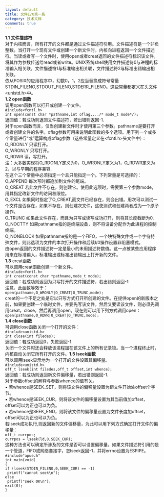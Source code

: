 ```yaml
---
layout: default
title: 文件I/O第一篇
category: 技术文档
comments: true
---
```


**1.1 文件描述符** <br> 对于内核而言，所有打开的文件都是通过文件描述符引用。文件描述符是一个非负整数。当打开一个现有文件或创建一个新文件时，内核向进程返回一个文件描述符。当读或者写一个文件时，使用open或者creat返回的文件描述符标识该文件，将其作为参数传送给read或者write。UNIX系统shell使用文件描述符0与进程的标准输入相关联，文件描述符1与标准输出相关联，文件描述符2与标准出错输出相关联。<br> 依从POSIX的应用程序中，幻数0，1，2应当替换成符号常量STDIN_FILENO,STDOUT_FILENO,STDERR_FILENO。这些常量都定义在头文件<unistd.h>中。<br>
**1.2 open函数**<br> 调用open函数可以打开或创建一个文件。<br>`#include<fcntl.h>`<br>`int open(const char *pathname,int oflag,.../* mode_t mode*/);`<br>返回值：若成功则返回文件描述符，若出错则返回-1.<br> 对于open函数而言，仅当创建新文件时才使用第三个参数。pathname是要打开或者创建文件的名字。oflag参数可用来说明此函数的多个选项。用下列一个或多个常量进行“或”运算构成oflag参数（这些常量定义在<fcntl.h>头文件中）：<br>O_RDONLY 只读打开。<br>O_WRONLY 只写打开。<br>O_RDWR 读，写打开。<br> 注：大多数实现将O_RDONLY定义为0，O_WRONLY定义为1，O_RDWR定义为2，以与早期的程序兼容.<br> 在这个三个常量中必须指定一个且只能指定一个。下列常量是可选择的：<br>O_APPEND 每次写时都追加到文件的尾端。<br>O_CREAT 若此文件不存在，则创建它。使用此选项时，需要第三个参数mode，用其指定改新文件的访问权限位。<br>O_EXCL 如果同时指定了O_CREAT,而文件已经存在，则会出错。用次可以测试一个文件是否存在，如果不存在，则创建次文件，这使测试和创建两者成为一个原子操作。<br>O_TRUNC 如果此文件存在，而且为只写或读写成功打开，则将其长度截断为0.<br>O_NOCTTY 如果pathname指的是终端设备，则不将设备分配作为此进程的控制终端。<br>O_NONBLOCK 如果pathname指的是一个FIFO，一个块特殊文件或一个字符特殊文件，则此选项为文件的本次打开操作和后续I/0操作设置非阻塞模式。<br>由open返回的文件描述符一定是最小的未用描述符数值。这一点被某些应用程序用来在标准输入，标准输出或标准出错输出上打开新的文件。<br>**1.3** creat函数<br>可以调用creat函数创建一个新文件。<br>`#include<fcntl.h>`<br>`int creat(const char *pathname,mode_t mode);`<br>返回值：若成功则返回为只写打开的文件描述符，若出错则返回-1<br>注意，此函数等效于：<br> `open(pathname,O_WRONLY|O_CREAT|O_TRUNC,mode);`<br>creat的一个不足之处是它以只写方式打开所创建的文件。在提供open的新版本之前，如果要创建一个临时文件，并要先写该文件，然后又要读该文件，则必须先调用creat，close，然后再调用open。现在则可以用下列方式调用open：<br>`open(pathname,O_RDWR|O_CREAT|O_TRUNC,mode);`<br>**1.4 close函数**<br>可调用close函数关闭一个打开的文件：<br>`#include<unistd.h>`<br>`int close(int filedes);`<br> 返回值：若成功返回0，失败返回-1.<br> 关闭一个文件时还会释放该进程加在该文件上的所有记录锁。当一个进程终止时，内核自动关闭它所有打开的文件。**1.5 lseek函数**<br>可以调用lseek显示地为一个打开的文件设置其偏移量。<br>`#include<unistd.h>`<br>`off_t lseek(int filedes,off_t offset,int whence);`<br> 返回值：若成功则返回新文件偏移量，若出错则返回-1.<br> 对于参数offset的解释与参数whence的值有关。<br> 
 ▪ 若whence是SEEK_SET，则将该文件的偏移量设置为距文件开始处offset个字节。<br>
 ▪ 若whence是SEEK_CUR，则将该文件的偏移量设置为其当前值加offset，offset可以为正也可以为负。<br>
 ▪ 若whence是SEEK_END，则将该文件的偏移量设置为文件长度加offset，offset可以为正也可以为负。<br>若lseek成功执行,则返回新的文件偏移量，为此可以用下列方式确定打开文件的偏移量：<br>`off_t currpos;`<br>`currpos = lseek(ld,0,SEEK_CUR);`<br>这种方法也可以确定所涉及的文件是否可以设置偏移量。如果文件描述符引用的是一个管道，FIFO或网络套接字，怎lseek返回-1，并将errno设置为ESPIPE。<br>`#include"apue.h"`<br>`int main(void)`<br>`{`<br> `if (lseek(STDIN_FILENO,0,SEEK_CUR) == -1)`<br> ` printf("cannot seek\n");` <br> `else`<br> ` printf("seek OK\n");`<br> `exit(0);`<br>`}`<br>